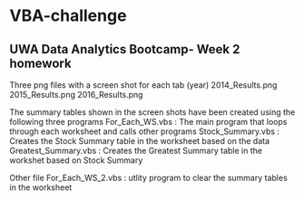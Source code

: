 # VBA-challenge
UWA Data Analytics Bootcamp- Week 2 homework 
--------------------------------------------
Three png files with a screen shot for each tab (year)
    2014_Results.png
    2015_Results.png
    2016_Results.png

The summary tables shown in the screen shots have been created using the following three programs
    For_Each_WS.vbs : The main program that loops through each worksheet and calls other programs
    Stock_Summary.vbs : Creates the Stock Summary table in the worksheet based on the data
    Greatest_Summary.vbs : Creates the Greatest Summary table in the workshet based on Stock Summary

Other file 
    For_Each_WS_2.vbs : utlity program to clear the summary tables in the worksheet

